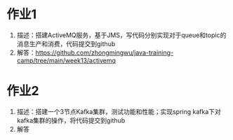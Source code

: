 # 作业1
1. 描述：搭建ActiveMQ服务，基于JMS，写代码分别实现对于queue和topic的消息生产和消费，代码提交到github
2. 解答：https://github.com/zhongmingwu/java-training-camp/tree/main/week13/activemq

# 作业2
1. 描述：搭建一个3节点Kafka集群，测试功能和性能；实现spring kafka下对kafka集群的操作，将代码提交到github
2. 解答